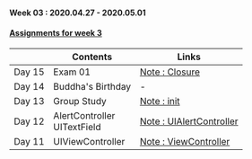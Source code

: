 #### Week 03 : 2020.04.27 - 2020.05.01 ####
#### [Assignments for week 3](https://github.com/KasRoid/MyStudyHistory/tree/master/iOS_Dev_School/Week_03/Assignments)
|     |Contents               |Links |
|-----|-----------------------|------|
|Day 15| Exam 01 |[Note : Closure](https://www.notion.so/Closure-437bfd02edac4c22aa86da2d460f0eb0)|
|Day 14| Buddha's Birthday                                                                                                                                                             |-|
|Day 13| Group Study                                                                                                                                                            |[Note : init](https://www.notion.so/init-bcf4ff876fb44c168315f5314606e046)| |
|Day 12| AlertController <br> UITextField	                                                                                                                                                            |[Note : UIAlertController](https://www.notion.so/ViewController-f154f0298bc04d64899ae7793be1d661)
|Day 11| UIViewController                                                                                                                                                          |[Note : ViewController](https://www.notion.so/ViewController-f154f0298bc04d64899ae7793be1d661)
